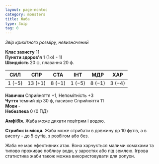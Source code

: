 ```yaml
---
layout: page-nontoc
category: monsters
title: Жаба
type: Звір
tag: 0
---
```


_Звір крихітного розміру, невизначений_  

**Клас захисту** 11    
**Пункти здоров'я** 1 (1к4 - 1)    
**Швидкість** 20 ф, плавання 20 ф.  

| СИЛ    | СПР     | СТА    | ІНТ    | МДР    | ХАР    |
| ------ | ------- | ------ | ------ | ------ | ------ |
| 1 (−5) | 13 (+1) | 8 (−1) | 1 (−5) | 8 (−1) | 3 (−4) |

**Навички** Сприйняття +1, Непомітність +3    
**Чуття** темний зір 30 ф, пасивне Сприйняття 11    
**Мови** -    
**Небезпека** 0 (0 ПД)  

**Амфібія.** Жаба може дихати повітрям і водою.    

**Стрибок із місця.** Жаба може стрибати в довжину до 10 футів, а в висоту - до 5 футів, з розбігом або без.  

Жаба не має ефективних атак. Вона харчується малими комахами та типово проживає поблизу води, у заростях або під землею. Ігрова статистика жаби також можна використовувати для ропухи.
